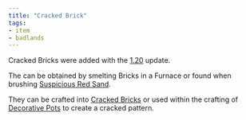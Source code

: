 ```yaml
---
title: "Cracked Brick"
tags:
- item
- badlands
---
```


Cracked Bricks were added with the [1.20](notes/changelogs/120) update.

The can be obtained by smelting Bricks in a Furnace or found when brushing [Suspicious Red Sand](notes/block/suspicious_red_sand).

They can be crafted into [Cracked Bricks](notes/block/cracked_bricks) or used within the crafting of [Decorative Pots](notes/item/pottery_sherds) to create a cracked pattern.